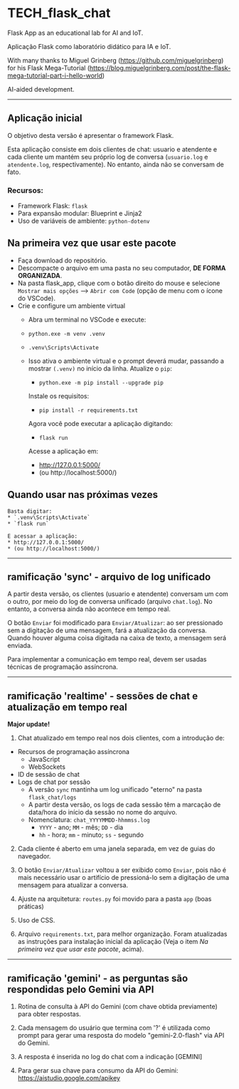 # TECH_flask_chat
Flask App as an educational lab for AI and IoT.

Aplicação Flask como laboratório didático para IA e IoT.

With many thanks to Miguel Grinberg (https://github.com/miguelgrinberg) for his Flask Mega-Tutorial (https://blog.miguelgrinberg.com/post/the-flask-mega-tutorial-part-i-hello-world)

AI-aided development.

___

## Aplicação inicial
O objetivo desta versão é apresentar o framework Flask.

Esta aplicação consiste em dois clientes de chat: usuario e atendente e cada cliente um mantém seu próprio log de conversa (`usuario.log` e `atendente.log`, respectivamente). No entanto, ainda não se conversam de fato.

### Recursos:
* Framework Flask: `flask`
* Para expansão modular: Blueprint e Jinja2
* Uso de variáveis de ambiente: `python-dotenv`

## Na primeira vez que usar este pacote
* Faça download do repositório.
* Descompacte o arquivo em uma pasta no seu computador, **DE FORMA ORGANIZADA**.
* Na pasta flask_app, clique com o botão direito do mouse e selecione `Mostrar mais opções` --> `Abrir com Code` (opção de menu com o ícone do VSCode).
* Crie e configure um ambiente virtual
    * Abra um terminal no VSCode e execute:
    * `python.exe -m venv .venv`
    * `.venv\Scripts\Activate`
    * Isso ativa o ambiente virtual e o prompt deverá mudar, passando a mostrar `(.venv)` no início da linha. Atualize o `pip`:
        * `python.exe -m pip install --upgrade pip`

        Instale os requisitos:
        * `pip install -r requirements.txt`
        
        Agora você pode executar a aplicação digitando:
        * `flask run`
        
        Acesse a aplicação em: 
        * http://127.0.0.1:5000/
        * (ou http://localhost:5000/)

## Quando usar nas próximas vezes
    Basta digitar:
    * `.venv\Scripts\Activate`
    * `flask run`

    E acessar a aplicação:
    * http://127.0.0.1:5000/
    * (ou http://localhost:5000/)

___

## ramificação 'sync' - arquivo de log unificado
A partir desta versão, os clientes (usuario e atendente) conversam um com o outro, por meio do log de conversa unificado (arquivo `chat.log`). No entanto, a conversa ainda não acontece em tempo real.

O botão `Enviar` foi modificado para `Enviar/Atualizar`: ao ser pressionado sem a digitação de uma mensagem, fará a atualização da conversa. Quando houver alguma coisa digitada na caixa de texto, a mensagem será enviada.

Para implementar a comunicação em tempo real, devem ser usadas técnicas de programação assíncrona.

___

## ramificação 'realtime' - sessões de chat e atualização em tempo real
**Major update!**
1. Chat atualizado em tempo real nos dois clientes, com a introdução de:
- Recursos de programação assíncrona
    * JavaScript
    * WebSockets
- ID de sessão de chat
- Logs de chat por sessão
    * A versão `sync` mantinha um log unificado "eterno" na pasta `flask_chat/logs`
    * A partir desta versão, os logs de cada sessão têm a marcação de data/hora do início da sessão no nome do arquivo.
    * Nomenclatura: `chat_YYYYMMDD-hhmmss.log`
        * `YYYY` - ano; `MM` - mês; `DD` - dia
        * `hh` - hora; `mm` - minuto; `ss` - segundo

2. Cada cliente é aberto em uma janela separada, em vez de guias do navegador.

3. O botão `Enviar/Atualizar` voltou a ser exibido como `Enviar`, pois não é mais necessário usar o artifício de pressioná-lo sem a digitação de uma mensagem para atualizar a conversa.

4. Ajuste na arquitetura: `routes.py` foi movido para a pasta `app` (boas práticas)

5. Uso de CSS.

6. Arquivo `requirements.txt`, para melhor organização. Foram atualizadas as instruções para instalação inicial da aplicação (Veja o item *Na primeira vez que usar este pacote*, acima).

___

## ramificação 'gemini' - as perguntas são respondidas pelo Gemini via API

1. Rotina de consulta à API do Gemini (com chave obtida previamente) para obter respostas.

2. Cada mensagem do usuário que termina com '?' é utilizada como prompt para gerar uma resposta do modelo "gemini-2.0-flash" via API do Gemini.

3. A resposta é inserida no log do chat com a indicação [GEMINI]

4. Para gerar sua chave para consumo da API do Gemini: ​https://aistudio.google.com/apikey

